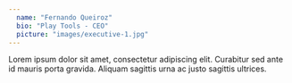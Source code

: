 ```yaml
---
  name: "Fernando Queiroz"
  bio: "Play Tools - CEO"
  picture: "images/executive-1.jpg"
---
```


Lorem ipsum dolor sit amet, consectetur adipiscing elit. Curabitur sed ante id mauris porta gravida. Aliquam sagittis urna ac justo sagittis ultrices.